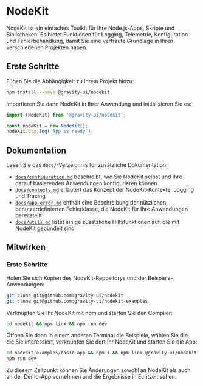 # NodeKit

NodeKit ist ein einfaches Toolkit für Ihre Node.js-Apps, Skripte und Bibliotheken. Es bietet Funktionen für Logging, Telemetrie, Konfiguration und Fehlerbehandlung, damit Sie eine vertraute Grundlage in Ihren verschiedenen Projekten haben.

## Erste Schritte

Fügen Sie die Abhängigkeit zu Ihrem Projekt hinzu:

```bash
npm install --save @gravity-ui/nodekit
```

Importieren Sie dann NodeKit in Ihrer Anwendung und initialisieren Sie es:

```typescript
import {NodeKit} from '@gravity-ui/nodekit';

const nodeKit = new NodeKit();
nodekit.ctx.log('App is ready');
```

## Dokumentation

Lesen Sie das `docs/`-Verzeichnis für zusätzliche Dokumentation:

- [`docs/configuration.md`](https://github.com/gravity-ui/nodekit/blob/main/docs/configuration.md) beschreibt, wie Sie NodeKit selbst und Ihre darauf basierenden Anwendungen konfigurieren können
- [`docs/contexts.md`](https://github.com/gravity-ui/nodekit/blob/main/docs/contexts.md) erläutert das Konzept der NodeKit-Kontexte, Logging und Tracing
- [`docs/app-error.md`](https://github.com/gravity-ui/nodekit/blob/main/docs/app-error.md) enthält eine Beschreibung der nützlichen benutzerdefinierten Fehlerklasse, die NodeKit für Ihre Anwendungen bereitstellt
- [`docs/utils.md`](https://github.com/gravity-ui/nodekit/blob/main/docs/utils.md) listet einige zusätzliche Hilfsfunktionen auf, die mit NodeKit gebündelt sind

## Mitwirken

### Erste Schritte

Holen Sie sich Kopien des NodeKit-Repositorys und der Beispiele-Anwendungen:

```bash
git clone git@github.com:gravity-ui/nodekit
git clone git@github.com:gravity-ui/nodekit-examples
```

Verknüpfen Sie Ihr NodeKit mit npm und starten Sie den Compiler:

```bash
cd nodekit && npm link && npm run dev
```

Öffnen Sie dann in einem anderen Terminal die Beispiele, wählen Sie die, die Sie interessiert, verknüpfen Sie dort Ihr NodeKit und starten Sie die App:

```bash
cd nodekit-examples/basic-app && npm i && npm link @gravity-ui/nodekit
npm run dev
```

Zu diesem Zeitpunkt können Sie Änderungen sowohl an NodeKit als auch an der Demo-App vornehmen und die Ergebnisse in Echtzeit sehen.
